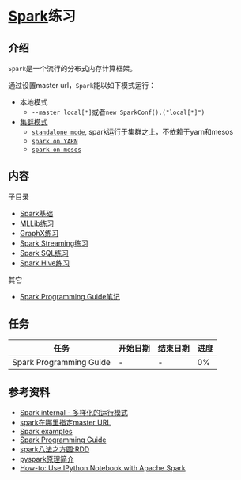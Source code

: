 # [Spark](https://spark.apache.org/)练习

## 介绍

`Spark`是一个流行的分布式内存计算框架。

通过设置master url，`Spark`能以如下模式运行：
- 本地模式
	- `--master local[*]`或者`new SparkConf().("local[*]")`
- [集群模式](http://spark.apache.org/docs/latest/cluster-overview.html)
	- [`standalone mode`](http://spark.apache.org/docs/latest/spark-standalone.html), spark运行于集群之上，不依赖于yarn和mesos
	- [`spark on YARN`](http://spark.apache.org/docs/latest/running-on-yarn.html)
	- [`spark on mesos`](http://spark.apache.org/docs/latest/running-on-mesos.html)

## 内容

子目录

- [Spark基础](./exercise-spark-basic)
- [MLLib练习](./exercise-spark-mllib)
- [GraphX练习](./exercise-spark-graphx)
- [Spark Streaming练习](./exercise-spark-streaming)
- [Spark SQL练习](./exercise-spark-sql)
- [Spark Hive练习](./exercise-spark-hive)

其它

- [Spark Programming Guide笔记](./Spark-Programming-Guide-notes.md)

## 任务

| 任务 | 开始日期 | 结束日期 | 进度 |
| --- | ---- | --- | --- |
| Spark Programming Guide | - | - | 0% |

## 参考资料

- [Spark internal - 多样化的运行模式](http://blog.csdn.net/colorant/article/details/18549027)
- [spark在哪里指定master URL](http://www.zhihu.com/question/23967309)
- [Spark examples](https://spark.apache.org/examples.html)
- [Spark Programming Guide](https://spark.apache.org/docs/latest/programming-guide.html)
- [spark八法之方圆:RDD](https://github.com/shijinkui/spark_study/blob/master/spark_eight_style_rdd.markdown)
- [pyspark原理简介](http://blog.csdn.net/pelick/article/details/38307631)
- [How-to: Use IPython Notebook with Apache Spark](http://blog.cloudera.com/blog/2014/08/how-to-use-ipython-notebook-with-apache-spark/)